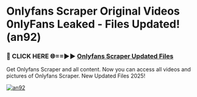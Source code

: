 # Onlyfans Scraper Original Videos 0nlyFans Leaked - Files Updated! (an92)

<h3>🔴 CLICK HERE 🌐==►► <a href="https://tinyurl.com/ehrbuxhb" rel="nofollow">Onlyfans Scraper Updated Files</a></h3>

Get Onlyfans Scraper and all content. Now you can access all videos and pictures of Onlyfans Scraper. New Updated Files 2025!

[![an92](https://i.imgur.com/lVYEuWS.gif)](https://tinyurl.com/ehrbuxhb)
